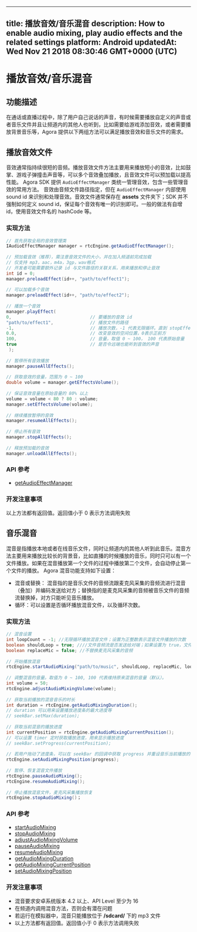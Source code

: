 
---
title: 播放音效/音乐混音
description: How to enable audio mixing, play audio effects and the related settings
platform: Android
updatedAt: Wed Nov 21 2018 08:30:46 GMT+0000 (UTC)
---
# 播放音效/音乐混音
## 功能描述
在通话或直播过程中，除了用户自己说话的声音，有时候需要播放自定义的声音或者音乐文件并且让频道内的其他人也听到，比如需要给游戏添加音效，或者需要播放背景音乐等，Agora 提供以下两组方法可以满足播放音效和音乐文件的需求。
## 播放音效文件

音效通常指持续很短的音频。播放音效文件方法主要用来播放短小的音效，比如鼓掌、游戏子弹撞击声音等，可以多个音效叠加播放，且音效文件可以预加载以提高性能。
Agora SDK 提供 `AudioEffectManager` 类统一管理音效，包含一些管理音效的常用方法。 音效由音频文件路径指定，但在 `AudioEffectManager` 内部使用 sound id 来识别和处理音效。音效文件通常保存在 **assets** 文件夹下；SDK 并不强制如何定义 sound id，保证每个音效有唯一的识别即可。一般的做法有自增 id，使用音效文件名的 hashCode 等。

### 实现方法

```java
// 首先获取全局的音效管理类
IAudioEffectManager manager = rtcEngine.getAudioEffectManager();
  
// 预加载音效（推荐），需注意音效文件的大小，并在加入频道前完成加载
// 仅支持 mp3，aac，m4a，3gp，wav格式
// 开发者可能需要额外记录 id 与文件路径的关联关系，用来播放和停止音效
int id = 0;
manager.preloadEffect(id++, "path/to/effect1");
  
// 可以加载多个音效
manager.preloadEffect(id++, "path/to/effect2");
  
// 播放一个音效
manager.playEffect(
0,                              // 要播放的音效 id 
"path/to/effect1",              // 播放文件的路径
-1,                             // 播放次数，-1 代表无限循环。直到 stopEffect() 或者stopAllEffects() 被调用
0.0,                            // 改变音效的空间位置，0表示正前方
100,                            // 音量，取值 0 ~ 100， 100 代表原始音量
true                            // 是否令远端也能听到音效的声音
 );
  
// 暂停所有音效播放
manager.pauseAllEffects();
  
// 获取音效的音量，范围为 0 ~ 100
double volume = manager.getEffectsVolume();
  
// 保证音效音量在原始音量的 80% 以上
volume = volume < 80 ? 80 : volume;
manager.setEffectsVolume(volume);
  
// 继续播放暂停的音效
manager.resumeAllEffects();
  
// 停止所有音效
manager.stopAllEffects();
  
// 释放预加载的音效
manager.unloadAllEffects();
```

### API 参考

- [getAudioEffectManager](https://docs.agora.io/cn/Video/API%20Reference/java/classio_1_1agora_1_1rtc_1_1_rtc_engine.html#afd61b8d5e923f9e03cd419dcaf23b4af)



### 开发注意事项

以上方法都有返回值。返回值小于 0 表示方法调用失败

## 音乐混音

混音是指播放本地或者在线音乐文件，同时让频道内的其他人听到此音乐。混音方法主要用来播放比较长的背景音，比如直播的时候播放的音乐，同时只可以有一个文件播放。如果在混音播放第一个文件的过程中播放第二个文件，会自动停止第一个文件的播放。
Agora 混音功能支持如下设置：

- 混音或替换： 混音指的是音乐文件的音频流跟麦克风采集的音频流进行混音（叠加）并编码发送给对方；替换指的是麦克风采集的音频被音乐文件的音频流替换掉，对方只能听见音乐播放。
- 循环：可以设置是否循环播放混音文件，以及循环次数。

### 实现方法

```java
// 混音设置
int loopCount = -1; //无限循环播放混音文件；设置为正整数表示混音文件播放的次数
boolean shouldLoop = true; ////文件音频流是否发送给对端；如果设置为 true，文件音频流仅在本地可以听见，不会发送到对端
boolean replaceMic = false; //不替换麦克风采集的音频
  
// 开始播放混音
rtcEngine.startAudioMixing("path/to/music", shouldLoop, replaceMic, loopCount);
  
// 调整混音的音量。取值为 0 ~ 100, 100 代表维持原来混音的音量（默认）。
int volume = 50;
rtcEngine.adjustAudioMixingVolume(volume);
  
// 获取当前播放的混音音乐的时长
int duration = rtcEngine.getAudioMixingDuration();
// duration 可以用来设置播放进度条的最大进度等
// seekBar.setMax(duration);
  
// 获取当前混音的播放进度
int currentPosition = rtcEngine.getAudioMixingCurrentPosition();
// 可以设置 timer 定时获取播放进度，用来显示播放进度
// seekBar.setProgress(currentPosition);
  
// 若用户拖动了进度条，可以在 seekBar 的回调中获取 progress 并重设音乐当前播放的位置
rtcEngine.setAudioMixingPosition(progress);
  
// 暂停、恢复混音文件播放
rtcEngine.pauseAudioMixing();
rtcEngine.resumeAudioMixing();
  
// 停止播放混音文件，麦克风采集播放恢复
rtcEngine.stopAudioMixing()；
```

### API 参考

- [startAudioMixing](https://docs.agora.io/cn/Video/API%20Reference/java/classio_1_1agora_1_1rtc_1_1_rtc_engine.html#ac56ceea1a143a4898382bce10b04df09)
- [stopAudioMixing](https://docs.agora.io/cn/Video/API%20Reference/java/classio_1_1agora_1_1rtc_1_1_rtc_engine.html#addb1cbc23b7f725eea6eedd18412854d)
- [adjustAudioMixingVolume](https://docs.agora.io/cn/Video/API%20Reference/java/classio_1_1agora_1_1rtc_1_1_rtc_engine.html#a13c5737248d5a5abf6e8eb3130aba65a)
- [pauseAudioMixing](https://docs.agora.io/cn/Video/API%20Reference/java/classio_1_1agora_1_1rtc_1_1_rtc_engine.html#ab2d4fb72ec3031f59da72b55857e0da7)
- [resumeAudioMixing](https://docs.agora.io/cn/Video/API%20Reference/java/classio_1_1agora_1_1rtc_1_1_rtc_engine.html#aedad78215c21f0a6acac7f155199f3ce)
- [getAudioMixingDuration](https://docs.agora.io/cn/Video/API%20Reference/java/classio_1_1agora_1_1rtc_1_1_rtc_engine.html#a8bbeb8a8b07e4e7b1a0a493f1c66998d)
- [getAudioMixingCurrentPosition](https://docs.agora.io/cn/Video/API%20Reference/java/classio_1_1agora_1_1rtc_1_1_rtc_engine.html#a5119b0e6b356f867f7e13a6e1b2bb3e5)
- [setAudioMixingPosition](https://docs.agora.io/cn/Video/API%20Reference/java/classio_1_1agora_1_1rtc_1_1_rtc_engine.html#a12c3dc250c86d54552c1589dfda2e002)

### 开发注意事项

- 混音要求安卓系统版本 4.2 以上、API Level 至少为 16
- 在频道内调用混音方法，否则会有潜在问题
- 若运行在模拟器中，混音只能播放位于 **/sdcard/** 下的 mp3 文件
- 以上方法都有返回值。返回值小于 0 表示方法调用失败
